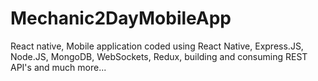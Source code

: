 # Mechanic2DayMobileApp
React native, Mobile application coded using React Native, Express.JS, Node.JS, MongoDB, WebSockets, Redux, building and consuming REST API's and much more...
